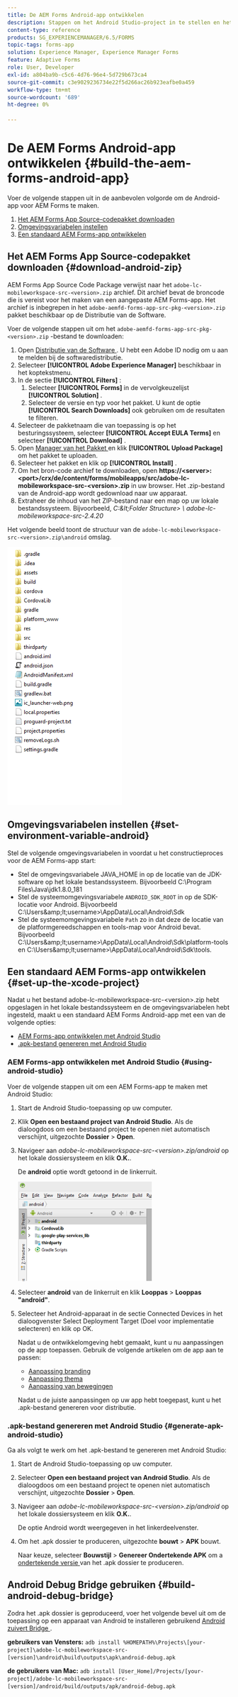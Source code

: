 ```yaml
---
title: De AEM Forms Android-app ontwikkelen
description: Stappen om het Android Studio-project in te stellen en het .apk-bestand voor de AEM Forms-app voor Android te maken
content-type: reference
products: SG_EXPERIENCEMANAGER/6.5/FORMS
topic-tags: forms-app
solution: Experience Manager, Experience Manager Forms
feature: Adaptive Forms
role: User, Developer
exl-id: a804ba9b-c5c6-4d76-96e4-5d729b673ca4
source-git-commit: c3e9029236734e22f5d266ac26b923eafbe0a459
workflow-type: tm+mt
source-wordcount: '689'
ht-degree: 0%

---
```


# De AEM Forms Android-app ontwikkelen {#build-the-aem-forms-android-app}

Voer de volgende stappen uit in de aanbevolen volgorde om de Android-app voor AEM Forms te maken.

1. [Het AEM Forms App Source-codepakket downloaden](#download-android-zip)
1. [Omgevingsvariabelen instellen](#set-environment-variable-android)
1. [Een standaard AEM Forms-app ontwikkelen](#set-up-the-xcode-project)

## Het AEM Forms App Source-codepakket downloaden {#download-android-zip}

AEM Forms App Source Code Package verwijst naar het `adobe-lc-mobileworkspace-src-<version>.zip` archief. Dit archief bevat de broncode die is vereist voor het maken van een aangepaste AEM Forms-app. Het archief is inbegrepen in het `adobe-aemfd-forms-app-src-pkg-<version>.zip` pakket beschikbaar op de Distributie van de Software.

Voer de volgende stappen uit om het `adobe-aemfd-forms-app-src-pkg-<version>.zip` -bestand te downloaden:

1. Open [ Distributie van de Software ](https://experience.adobe.com/downloads). U hebt een Adobe ID nodig om u aan te melden bij de softwaredistributie.
1. Selecteer **[!UICONTROL Adobe Experience Manager]** beschikbaar in het koptekstmenu.
1. In de sectie **[!UICONTROL Filters]** :
   1. Selecteer **[!UICONTROL Forms]** in de vervolgkeuzelijst **[!UICONTROL Solution]** .
   2. Selecteer de versie en typ voor het pakket. U kunt de optie **[!UICONTROL Search Downloads]** ook gebruiken om de resultaten te filteren.
1. Selecteer de pakketnaam die van toepassing is op het besturingssysteem, selecteer **[!UICONTROL Accept EULA Terms]** en selecteer **[!UICONTROL Download]** .
1. Open [ Manager van het Pakket ](https://experienceleague.adobe.com/docs/experience-manager-65-lts/administering/contentmanagement/package-manager.html) en klik **[!UICONTROL Upload Package]** om het pakket te uploaden.
1. Selecteer het pakket en klik op **[!UICONTROL Install]** .
1. Om het bron-code archief te downloaden, open **https://&lt;server>:&lt;port>/crx/de/content/forms/mobileapps/src/adobe-lc-mobileworkspace-src-&lt;version>.zip** in uw browser. Het .zip-bestand van de Android-app wordt gedownload naar uw apparaat.
1. Extraheer de inhoud van het ZIP-bestand naar een map op uw lokale bestandssysteem. Bijvoorbeeld, *C:\&lt;Folder Structure> \ adobe-lc-mobileworkspace-src-2.4.20*

Het volgende beeld toont de structuur van de `adobe-lc-mobileworkspace-src-<version>.zip\android` omslag.

![ zip_android_folder_structure ](assets/zip_android_folder_structure.png)

## Omgevingsvariabelen instellen {#set-environment-variable-android}

Stel de volgende omgevingsvariabelen in voordat u het constructieproces voor de AEM Forms-app start:

* Stel de omgevingsvariabele JAVA_HOME in op de locatie van de JDK-software op het lokale bestandssysteem. Bijvoorbeeld C:\Program Files\Java\jdk1.8.0_181
* Stel de systeemomgevingsvariabele `ANDROID_SDK_ROOT` in op de SDK-locatie voor Android. Bijvoorbeeld C:\Users\&amp;lt;username>\AppData\Local\Android\Sdk
* Stel de systeemomgevingsvariabele `Path` zo in dat deze de locatie van de platformgereedschappen en tools-map voor Android bevat. Bijvoorbeeld C:\Users\&amp;lt;username>\AppData\Local\Android\Sdk\platform-tools en C:\Users\&amp;lt;username>\AppData\Local\Android\Sdk\tools.

## Een standaard AEM Forms-app ontwikkelen {#set-up-the-xcode-project}

Nadat u het bestand adobe-lc-mobileworkspace-src-&lt;version>.zip hebt opgeslagen in het lokale bestandssysteem en de omgevingsvariabelen hebt ingesteld, maakt u een standaard AEM Forms Android-app met een van de volgende opties:

* [AEM Forms-app ontwikkelen met Android Studio](#using-android-studio)
* [.apk-bestand genereren met Android Studio](#generate-apk-android-studio)

### AEM Forms-app ontwikkelen met Android Studio {#using-android-studio}

Voer de volgende stappen uit om een AEM Forms-app te maken met Android Studio:

1. Start de Android Studio-toepassing op uw computer.
1. Klik **Open een bestaand project van Android Studio**. Als de dialoogdoos om een bestaand project te openen niet automatisch verschijnt, uitgezochte **Dossier** > **Open**.
1. Navigeer aan *adobe-lc-mobileworkspace-src-&lt;version>.zip/android* op het lokale dossiersysteem en klik **O.K.**.

   De **android** optie wordt getoond in de linkerruit.

   ![ android_folder_studio ](assets/android_folder_studio.png)

1. Selecteer **android** van de linkerruit en klik **Looppas** > **Looppas &quot;android&quot;**.
1. Selecteer het Android-apparaat in de sectie Connected Devices in het dialoogvenster Select Deployment Target (Doel voor implementatie selecteren) en klik op OK.

   Nadat u de ontwikkelomgeving hebt gemaakt, kunt u nu aanpassingen op de app toepassen. Gebruik de volgende artikelen om de app aan te passen:

   * [Aanpassing branding](/help/forms/using/branding-customization.md)
   * [Aanpassing thema](/help/forms/using/theme-customization.md)
   * [Aanpassing van bewegingen](/help/forms/using/gesture-customization.md)

   Nadat u de juiste aanpassingen op uw app hebt toegepast, kunt u het .apk-bestand genereren voor distributie.

### .apk-bestand genereren met Android Studio {#generate-apk-android-studio}

Ga als volgt te werk om het .apk-bestand te genereren met Android Studio:

1. Start de Android Studio-toepassing op uw computer.
1. Selecteer **Open een bestaand project van Android Studio**. Als de dialoogdoos om een bestaand project te openen niet automatisch verschijnt, uitgezochte **Dossier** > **Open**.
1. Navigeer aan *adobe-lc-mobileworkspace-src-&lt;version>.zip/android* op het lokale dossiersysteem en klik **O.K.**.

   De optie Android wordt weergegeven in het linkerdeelvenster.

1. Om het .apk dossier te produceren, uitgezochte **bouwt** > **APK** bouwt.

   Naar keuze, selecteer **Bouwstijl** > **Genereer Ondertekende APK** om a [ ondertekende versie ](https://developer.android.com/studio/publish/app-signing) van het .apk dossier te produceren.

## Android Debug Bridge gebruiken {#build-android-debug-bridge}

Zodra het .apk dossier is geproduceerd, voer het volgende bevel uit om de toepassing op een apparaat van Android te installeren gebruikend [ Android zuivert Bridge ](https://developer.android.com/tools/adb).

**gebruikers van Vensters:** `adb install %HOMEPATH%\Projects\[your-project]\adobe-lc-mobileworkspace-src-[version]\android\build\outputs\apk\android-debug.apk`

**de gebruikers van Mac:** `adb install [User_Home]/Projects/[your-project]/adobe-lc-mobileworkspace-src-[version]/android/build/outputs/apk/android-debug.apk`
